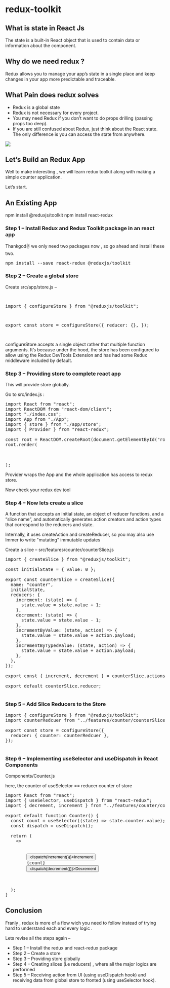 # redux-toolkit

<h2>What is state in React Js</h2>
The state is a built-in React object that is used to contain data or information about the component.

<h2>Why do we need redux ?</h2>
Redux allows you to manage your app’s state in a single place and keep changes in your app more predictable and traceable.

<h2></h2>
<h2>What Pain does redux solves</h2>
<ul>
  <li>Redux is a global state</li>
  <li>Redux is not necessary for every project.</li>
  <li>You may need Redux if you don’t want to do props drilling (passing props too deep).</li>
  <li>If you are still confused about Redux, just think about the React state. The only difference is you can access the state from anywhere.</li>
</ul>
<img src='https://whataboutcoding.com/wp-content/uploads/2022/12/REDUX-TOOLKIT-DIAGRAM-HIMANSHU-SHEKHAR-1024x641.png'/>


<h2>Let’s Build an Redux App</h2>
Well to make interesting , we will learn redux toolkit along with making a simple counter application.

Let’s start.

An Existing App
------------------
npm install @reduxjs/toolkit
npm install react-redux


<h3>Step 1 – Install Redux and Redux Toolkit package in an react app</h3>
Thankgod✌️ we only need two packages now , so go ahead and install these two.
<pre>
npm install --save react-redux @reduxjs/toolkit
</pre>


<h3>Step 2 – Create a global store</h3>
 Create src/app/store.js –
<pre>

import { configureStore } from "@reduxjs/toolkit";

export const store = configureStore({
  reducer: {},
});

</pre>

configureStore accepts a single object rather that multiple function arguments. It’s because under the hood, the store has been configured to allow using the Redux DevTools Extension and has had some Redux middleware included by default.


<h3>Step 3 – Providing store to complete react app</h3>

This will provide store globally.

Go to src/index.js :

<pre>
import React from "react";
import ReactDOM from "react-dom/client";
import "./index.css";
import App from "./App";
import { store } from "./app/store";
import { Provider } from "react-redux";

const root = ReactDOM.createRoot(document.getElementById("root"));
root.render(
  <Provider store={store}>
    <App />
  </Provider>
);
</pre>
Provider wraps the App and the whole application has access to redux store.

Now check your redux dev tool


<h3>Step 4 – Now lets create a slice</h3>
A function that accepts an initial state, an object of reducer functions, and a “slice name”, and automatically generates action creators and action types that correspond to the reducers and state.

Internally, it uses createAction and createReducer, so you may also use Immer to write "mutating" immutable updates

Create a slice – src/features/counter/counterSlice.js

<pre>
import { createSlice } from "@reduxjs/toolkit";

const initialState = { value: 0 };

export const counterSlice = createSlice({
  name: "counter",
  initialState,
  reducers: {
    increment: (state) => {
      state.value = state.value + 1;
    },
    decrement: (state) => {
      state.value = state.value - 1;
    },
    incrementByValue: (state, action) => {
      state.value = state.value + action.payload;
    },
    incrementByTypedValue: (state, action) => {
      state.value = state.value + action.payload;
    },
  },
});

export const { increment, decrement } = counterSlice.actions;

export default counterSlice.reducer;

</pre>


<h3>Step 5 – Add Slice Reducers to the Store</h3>

<pre>
import { configureStore } from "@reduxjs/toolkit";
import counterRedcuer from "../features/counter/counterSlice";

export const store = configureStore({
  reducer: { counter: counterRedcuer },
});

</pre>

<h3>Step 6 – Implementing useSelector and useDispatch in React Components</h3>
Components/Counter.js

here, the counter of useSelector == reducer counter of store
<pre>
import React from "react";
import { useSelector, useDispatch } from "react-redux";
import { decrement, increment } from "../features/counter/counterSlice";

export default function Counter() {
  const count = useSelector((state) => state.counter.value);
  const dispatch = useDispatch();

  return (
    <>
      <div
        style={{
          display: "flex",
          flexDirection: "column",
          justifyContent: "center",
          width: "40%",
          alignItems: "center",
        }}
      >
        <button onClick={() => dispatch(increment())}>Increment</button>
        <span>{count}</span>
        <button onClick={() => dispatch(decrement())}>Decrement</button>
      </div>
    </>
  );
}
</pre>


<h2>Conclusion</h2>
Franly , redux is more of a flow wich you need to follow instead of trying hard to understand each and every logic .

Lets revise all the steps again –
<ul>
<li>Step 1 – Install the redux and react-redux package</li>
<li>Step 2 – Create a store</li>
<li>Step 3 – Providing store globally</li>
<li>Step 4 – Creating slices (i.e reducers) , where all the major logics are performed</li>
<li>Step 5 – Receiving action from UI (using useDispatch hook) and receiving data from global store to fronted (using useSelector hook).</li>
 </ul>




















